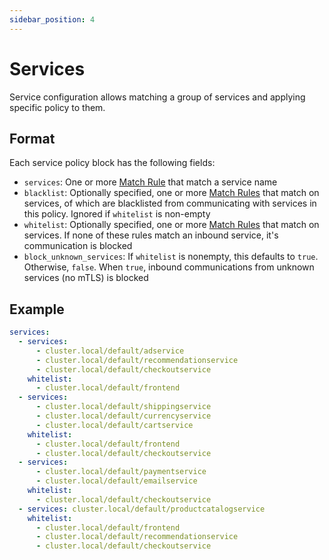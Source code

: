```yaml
---
sidebar_position: 4
---
```


# Services

Service configuration allows matching a group of services and applying specific policy to them.

## Format

Each service policy block has the following fields:

* `services`: One or more [Match Rule](Match%20Rule) that match a service name
* `blacklist`: Optionally specified, one or more [Match Rules](Match%20Rule) that match on services, of which are blacklisted from communicating with services in this policy. Ignored if `whitelist` is non-empty
* `whitelist`: Optionally specified, one or more [Match Rules](Match%20Rule) that match on services. If none of these rules match an inbound service, it's communication is blocked
* `block_unknown_services`: If `whitelist` is nonempty, this defaults to `true`. Otherwise, `false`. When `true`, inbound communications from unknown services (no mTLS) is blocked

## Example

```yaml
services:
  - services:
      - cluster.local/default/adservice
      - cluster.local/default/recommendationservice
      - cluster.local/default/checkoutservice
    whitelist:
      - cluster.local/default/frontend
  - services:
      - cluster.local/default/shippingservice
      - cluster.local/default/currencyservice
      - cluster.local/default/cartservice
    whitelist:
      - cluster.local/default/frontend
      - cluster.local/default/checkoutservice
  - services:
      - cluster.local/default/paymentservice
      - cluster.local/default/emailservice
    whitelist:
      - cluster.local/default/checkoutservice
  - services: cluster.local/default/productcatalogservice
    whitelist:
      - cluster.local/default/frontend
      - cluster.local/default/recommendationservice
      - cluster.local/default/checkoutservice
```

